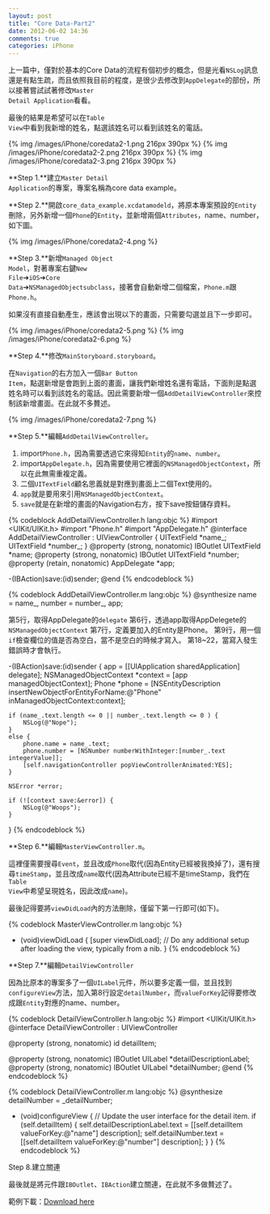 ```yaml
---
layout: post
title: "Core Data-Part2"
date: 2012-06-02 14:36
comments: true
categories: iPhone
---
```


上一篇中，僅對於基本的Core Data的流程有個初步的概念，但是光看<code>NSLog</code>訊息還是有點生疏，而且依照我目前的程度，是很少去修改到<code>AppDelegate</code>的部份，所以接著嘗試試著修改<code>Master Detail Application</code>看看。

最後的結果是希望可以在<code>Table View</code>中看到我新增的姓名，點選該姓名可以看到該姓名的電話。

{% img /images/iPhone/coredata2-1.png 216px 390px %}
{% img /images/iPhone/coredata2-2.png 216px 390px %}
{% img /images/iPhone/coredata2-3.png 216px 390px %}

<!-- more -->

**Step 1.**建立<code>Master Detail Application</code>的專案，專案名稱為core data example。

**Step 2.**開啟<code>core_data_example.xcdatamodeld</code>，將原本專案預設的<code>Entity</code>刪除，另外新增一個<code>Phone</code>的<code>Entity</code>，並新增兩個<code>Attributes</code>，name、number，如下圖。

{% img /images/iPhone/coredata2-4.png %}

**Step 3.**新增<code>Managed Object Model</code>，對著專案右鍵<code>New File</code>➔<code>iOS</code>➔<code>Core Data</code>➔<code>NSManagedObjectsubclass</code>，接著會自動新增二個檔案，<code>Phone.m</code>跟<code>Phone.h</code>。

如果沒有直接自動產生，應該會出現以下的畫面，只需要勾選並且下一步即可。

{% img /images/iPhone/coredata2-5.png %}
{% img /images/iPhone/coredata2-6.png %}

**Step 4.**修改<code>MainStoryboard.storyboard</code>。

在<code>Navigation</code>的右方加入一個<code>Bar Button Item</code>，點選新增是會跑到上面的畫面，讓我們新增姓名還有電話，下面則是點選姓名時可以看到該姓名的電話。因此需要新增一個<code>AddDetailViewController</code>來控制該新增畫面。在此就不多贅述。

{% img /images/iPhone/coredata2-7.png %}

**Step 5.**編輯<code>AddDetailViewController</code>。

1. import<code>Phone.h</code>，因為需要透過它來得知<code>Entity</code>的<code>name</code>、<code>number</code>。
2. import<code>AppDelegate.h</code>，因為需要使用它裡面的<code>NSManagedObjectContext</code>，所以在此無需重複定義。
3. 二個<code>UITextField</code>顧名思義就是對應到畫面上二個Text使用的。
4. <code>app</code>就是要用來引用<code>NSManagedObjectContext</code>。
5. <code>save</code>就是在新增的畫面的Navigation右方，按下save按鈕儲存資料。

{% codeblock AddDetailViewController.h lang:objc %}
#import <UIKit/UIKit.h>
#import "Phone.h"
#import "AppDelegate.h"
@interface AddDetailViewController : UIViewController
{
    UITextField *name_;
    UITextField *number_;
}
@property (strong, nonatomic) IBOutlet UITextField *name;
@property (strong, nonatomic) IBOutlet UITextField *number;
@property (retain, nonatomic) AppDelegate *app;

-(IBAction)save:(id)sender;
@end
{% endcodeblock %}

{% codeblock AddDetailViewController.m lang:objc %}
@synthesize name = name_, number = number_, app;

第5行，取得AppDelegate的<code>delegate</code>
第6行，透過app取得AppDelegete的<code>NSManagedObjectContext</code>
第7行，定義要加入的Entity是Phone。
第9行，用一個<code>if</code>檢查欄位的值是否為空白，當不是空白的時候才寫入。
第18~22，當寫入發生錯誤時才會執行。

-(IBAction)save:(id)sender
{
    app = [[UIApplication sharedApplication] delegate];
    NSManagedObjectContext *context = [app managedObjectContext];
    Phone *phone = [NSEntityDescription insertNewObjectForEntityForName:@"Phone" inManagedObjectContext:context];
    
    if (name_.text.length <= 0 || number_.text.length <= 0 ) {
        NSLog(@"Nope");
    }
    else {
        phone.name = name_.text;
        phone.number = [NSNumber numberWithInteger:[number_.text integerValue]];
        [self.navigationController popViewControllerAnimated:YES];
    }
    
    NSError *error;
    
    if (![context save:&error]) {
        NSLog(@"Woops");
    }
}
{% endcodeblock %}

**Step 6.**編輯<code>MasterViewController.m</code>。

這裡僅需要搜尋<code>Event</code>，並且改成<code>Phone</code>取代(因為Entity已經被我換掉了)，還有搜尋<code>timeStamp</code>，並且改成<code>name</code>取代(因為Attribute已經不是timeStamp，我們在<code>Table View</code>中希望呈現姓名，因此改成<code>name</code>)。

最後記得要將<code>viewDidLoad</code>內的方法刪除，僅留下第一行即可(如下)。

{% codeblock MasterViewController.m lang:objc %}
- (void)viewDidLoad
{
    [super viewDidLoad];
	// Do any additional setup after loading the view, typically from a nib.
}
{% endcodeblock %}

**Step 7.**編輯<code>DetailViewController</code>

因為比原本的專案多了一個<code>UILabel</code>元件，所以要多定義一個，並且找到<code>configureView</code>方法，加入第8行設定<code>detailNumber</code>，而<code>valueForKey</code>記得要修改成跟<code>Entity</code>對應的name、number。

{% codeblock DetailViewController.h lang:objc %}
#import <UIKit/UIKit.h>
@interface DetailViewController : UIViewController

@property (strong, nonatomic) id detailItem;

@property (strong, nonatomic) IBOutlet UILabel *detailDescriptionLabel;
@property (strong, nonatomic) IBOutlet UILabel *detailNumber;
@end
{% endcodeblock %}

{% codeblock DetailViewController.m lang:objc %}
@synthesize detailNumber = _detailNumber;

- (void)configureView
{
    // Update the user interface for the detail item.
    if (self.detailItem) {
        self.detailDescriptionLabel.text = [[self.detailItem valueForKey:@"name"] description];
        self.detailNumber.text = [[self.detailItem valueForKey:@"number"] description];
    }
}
{% endcodeblock %}

Step 8.建立關連

最後就是將元件跟<code>IBOutlet</code>、<code>IBAction</code>建立關連，在此就不多做贅述了。

範例下載：[Download here](https://lighter@github.com/lighter/Core-Data-Example.git)




